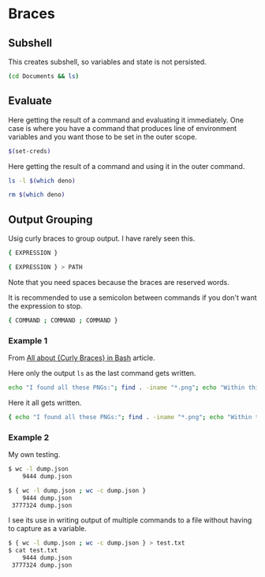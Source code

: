 # Braces


## Subshell

This creates subshell, so variables and state is not persisted.

```sh
(cd Documents && ls)
```


## Evaluate

Here getting the result of a command and evaluating it immediately. One case is where you have a command that produces line of environment variables and you want those to be set in the outer scope.

```sh
$(set-creds)
```

Here getting the result of a command and using it in the outer command.

```sh
ls -l $(which deno)

rm $(which deno)
```


## Output Grouping

Usig curly braces to group output. I have rarely seen this. 

```sh
{ EXPRESSION }

{ EXPRESSION } > PATH
```

Note that you need spaces because the braces are reserved words.

It is recommended to use a semicolon between commands if you don't want the expression to stop.

```sh
{ COMMAND ; COMMAND ; COMMAND }
```

### Example 1

From [All about {Curly Braces} in Bash](https://www.linux.com/topic/desktop/all-about-curly-braces-bash/) article.

Here only the output `ls` as the last command gets written.

```sh
echo "I found all these PNGs:"; find . -iname "*.png"; echo "Within this bunch of files:"; ls > PNGs.txt
```

Here it all gets written.

```sh
{ echo "I found all these PNGs:"; find . -iname "*.png"; echo "Within this bunch of files:"; ls; } > PNGs.txt
```

### Example 2

My own testing.

```sh
$ wc -l dump.json
    9444 dump.json
```

```sh
$ { wc -l dump.json ; wc -c dump.json }
    9444 dump.json
 3777324 dump.json
```

I see its use in writing output of multiple commands to a file without having to capture as a variable.

```sh
$ { wc -l dump.json ; wc -c dump.json } > test.txt
$ cat test.txt
    9444 dump.json
 3777324 dump.json
```
